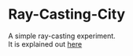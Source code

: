 # Ray-Casting-City

A simple ray-casting experiment.\
It is explained out [here](https://joachimford.uk/content/ray_casting_city.html)
